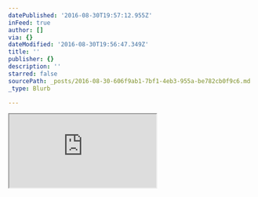 ```yaml
---
datePublished: '2016-08-30T19:57:12.955Z'
inFeed: true
author: []
via: {}
dateModified: '2016-08-30T19:56:47.349Z'
title: ''
publisher: {}
description: ''
starred: false
sourcePath: _posts/2016-08-30-606f9ab1-7bf1-4eb3-955a-be782cb0f9c6.md
_type: Blurb

---
```

<iframe src="https://the-grid.github.io/ed-userhtml/?g=eJwljUsOwiAQQK9C5gAdjeLClB7AI3THZ1pIQAwMmfT2Nrp8i_fenLZmCylJgaMB_biAipT2yAZuVw2qN28gMn_6E1FEpqMOHo4mXwtScRTQarvufH-l45R_OVdboGbgZJtzlW3k3H0jei8z_o_LF8ZDKb8" style=""></iframe>